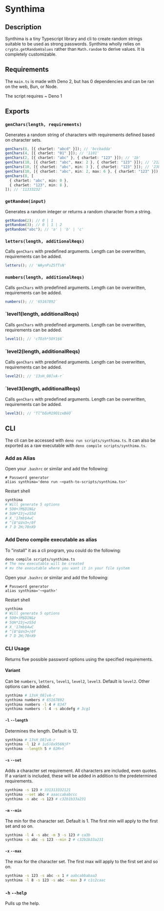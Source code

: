 # Synthima

## Description

Synthima is a tiny Typescript library and cli to create random strings suitable
to be used as strong passwords. Synthima wholly relies on
`crypto.getRandomValues` rather than `Math.random` to derive values. It is
completely customizable.

## Requirements

The `main.ts` is made with Deno 2, but has 0 dependencies and can be ran on the
web, Bun, or Node.

The script requires ~ Deno 1

## Exports

### `genChars(length, requirements)`

Generates a random string of characters with requirements defined based on
character sets.

```typescript
genChars(8, [{ charSet: "abcd" }]); // 'bccbadda'
genChars(4, [{ charSet: "01" }]); // '1101'
genChars(2, [{ charSet: "abc" }, { charSet: "123" }]); // '1b'
genChars(10, [{ charSet: "abc", max: 2 }, { charSet: "123" }]); // '2123a212c3'
genChars(10, [{ charSet: "abc", min: 3 }, { charSet: "123" }]); // '23b2c13aca'
genChars(10, [{ charSet: "abc", min: 2, max: 6 }, { charSet: "123" }]); // 'cbbb2ab312'
genChars(8, [
  { charSet: "abc", min: 0 },
  { charSet: "123", min: 8 },
]); // '11333232'
```

### `getRandom(input)`

Generates a random integer or returns a random character from a string.

```typescript
getRandom(2); // 0 | 1
getRandom(3); // 0 | 1 | 2
getRandom("abc"); // 'a' | 'b' | 'c'
```

### `letters(length, additionalReqs)`

Calls `genChars` with predefined arguments. Length can be overwritten,
requirements can be added.

```typescript
letters(); // 'WAynPsZSfTsN'
```

### `numbers(length, additionalReqs)`

Calls `genChars` with predefined arguments. Length can be overwritten,
requirements can be added.

```typescript
numbers(); // '65167892`
```

### `level1(length, additionalReqs)

Calls `genChars` with predefined arguments. Length can be overwritten,
requirements can be added.

```typescript
level1(); // 'cTOzh*5OY1$6`
```

### `level2(length, additionalReqs)

Calls `genChars` with predefined arguments. Length can be overwritten,
requirements can be added.

```typescript
level2(); // '13sH_O8]vA-r`
```

### `level3(length, additionalReqs)

Calls `genChars` with predefined arguments. Length can be overwritten,
requirements can be added.

```typescript
level3(); // 'Ƭl^bÉưR19Ȯ1ɪĸBëƱ`
```

## CLI

The cli can be accessed with `deno run scripts/synthima.ts`. It can also be
exported as a raw executable with `deno compile scripts/synthima.ts`.

### Add as Alias

Open your `.bashrc` or similar and add the following:

```bashrc
# Password generator
alias synthima='deno run ~<path-to-scripts/synthima.ts>'
```

Restart shell

```bash
synthima
# Will generate 5 options
# 5O0+)M$D1N&z
# 5UH*23j=zS5d
# X_'17mb$4wC
# ^(8"&Vn3+/0f
# 7 D 2H;70nX9
```

### Add Deno compile executable as alias

To "install" it as a cli program, you could do the following:

```bash
deno compile scripts/synthima.ts
# The new executable will be created
# mv the executable where you want it in your file system
```

Open your `.bashrc` or similar and add the following:

```bashrc
# Password generator
alias synthima='~<path>'
```

Restart shell

```bash
synthima
# Will generate 5 options
# 5O0+)M$D1N&z
# 5UH*23j=zS5d
# X_'17mb$4wC
# ^(8"&Vn3+/0f
# 7 D 2H;70nX9
```

### CLI Usage

Returns five possible password options using the specified requirements.

#### Variant

Can be `numbers`, `letters`, `level1`, `level2`, `level3`. Default is `level2`.
Other options can be added.

```bash
synthima # 13sH_O8]vA-r
synthima numbers # 65167892
synthima numbers -l 4 # 8347
synthima numbers -l 4 -s abcdefg # 3cg1
```

#### `-l` `--length`

Determines the length. Default is 12.

```bash
synthima # 13sH_O8]vA-r
synthima -l 12 # 1uS)Ox956NjF*
synthima --length 5 # 02R>t
```

#### `-s` `--set`

Adds a character set requirement. All characters are included, even quotes. If a
variant is included, these will be added in addition to the predetermined
requirements.

```bash
synthima -s 123 # 331313332121
synthima --set abc # aaaccababccc
synthima -s abc -s 123 # c32b1b33a231
```

#### `-m` `--min`

The min for the character set. Default is 1. The first min will apply to the
first set and so on.

```bash
synthima -l 4 -s abc -m 3 -s 123 # ca3b
synthima -s abc -s 123 --min 2 # c32b1b33a231
```

#### `-x` `--max`

The max for the character set. The first max will apply to the first set and so
on.

```bash
synthima -s 123 -s abc -x 1 # aabcabbabaa3
synthima -l 8 -s 123 -s abc --max 3 # c1c2caac
```

### `-h` `--help`

Pulls up the help.
